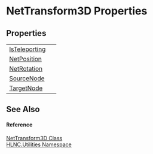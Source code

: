 # NetTransform3D Properties




## Properties
<table>
<tr>
<td><a href="P_HLNC_Utilities_NetTransform3D_IsTeleporting">IsTeleporting</a></td>
<td> </td></tr>
<tr>
<td><a href="P_HLNC_Utilities_NetTransform3D_NetPosition">NetPosition</a></td>
<td> </td></tr>
<tr>
<td><a href="P_HLNC_Utilities_NetTransform3D_NetRotation">NetRotation</a></td>
<td> </td></tr>
<tr>
<td><a href="P_HLNC_Utilities_NetTransform3D_SourceNode">SourceNode</a></td>
<td> </td></tr>
<tr>
<td><a href="P_HLNC_Utilities_NetTransform3D_TargetNode">TargetNode</a></td>
<td> </td></tr>
</table>

## See Also


#### Reference
<a href="T_HLNC_Utilities_NetTransform3D">NetTransform3D Class</a>  
<a href="N_HLNC_Utilities">HLNC.Utilities Namespace</a>  
